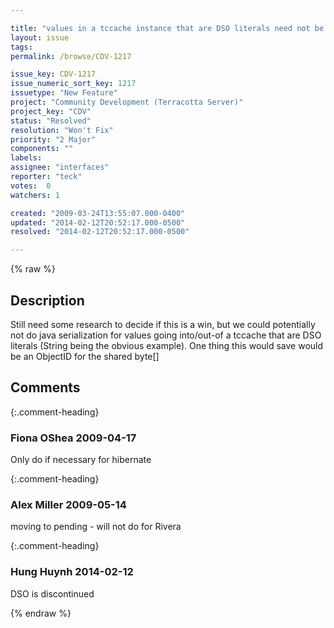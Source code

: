 ```yaml
---

title: "values in a tccache instance that are DSO literals need not be serialized"
layout: issue
tags: 
permalink: /browse/CDV-1217

issue_key: CDV-1217
issue_numeric_sort_key: 1217
issuetype: "New Feature"
project: "Community Development (Terracotta Server)"
project_key: "CDV"
status: "Resolved"
resolution: "Won't Fix"
priority: "2 Major"
components: ""
labels: 
assignee: "interfaces"
reporter: "teck"
votes:  0
watchers: 1

created: "2009-03-24T13:55:07.000-0400"
updated: "2014-02-12T20:52:17.000-0500"
resolved: "2014-02-12T20:52:17.000-0500"

---
```




{% raw %}



## Description

<div markdown="1" class="description">

Still need some research to decide if this is a win, but we could potentially not do java serialization for values going into/out-of a tccache that are DSO literals (String being the obvious example). One thing this would save would be an ObjectID for the shared byte[]

</div>

## Comments


{:.comment-heading}
### **Fiona OShea** <span class="date">2009-04-17</span>

<div markdown="1" class="comment">

Only do if necessary for hibernate

</div>


{:.comment-heading}
### **Alex Miller** <span class="date">2009-05-14</span>

<div markdown="1" class="comment">

moving to pending - will not do for Rivera

</div>


{:.comment-heading}
### **Hung Huynh** <span class="date">2014-02-12</span>

<div markdown="1" class="comment">

DSO is discontinued

</div>



{% endraw %}
